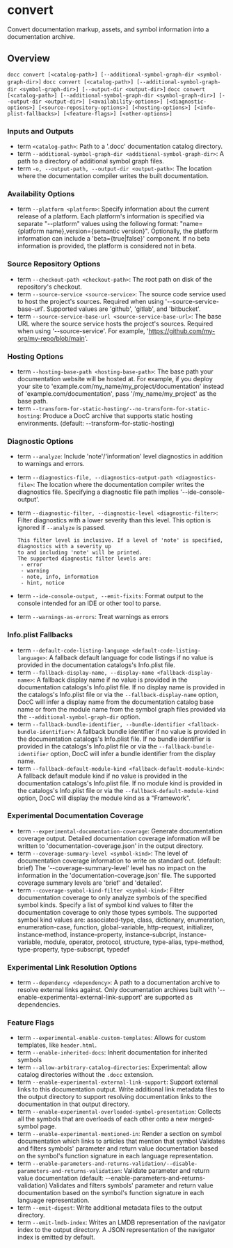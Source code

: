 # convert

Convert documentation markup, assets, and symbol information into a documentation archive.

## Overview

`docc convert [<catalog-path>] [--additional-symbol-graph-dir <symbol-graph-dir>]`
`docc convert [<catalog-path>] [--additional-symbol-graph-dir <symbol-graph-dir>] [--output-dir <output-dir>]`
`docc convert [<catalog-path>] [--additional-symbol-graph-dir <symbol-graph-dir>] [--output-dir <output-dir>] [<availability-options>] [<diagnostic-options>] [<source-repository-options>] [<hosting-options>] [<info-plist-fallbacks>] [<feature-flags>] [<other-options>]`

### Inputs and Outputs

- term `<catalog-path>`: Path to a '.docc' documentation catalog directory.
- term `--additional-symbol-graph-dir <additional-symbol-graph-dir>`: A path to a directory of additional symbol graph files.
- term `-o, --output-path, --output-dir <output-path>`: The location where the documentation compiler writes the built documentation.

### Availability Options

- term `--platform <platform>`: Specify information about the current release of a platform.
      Each platform's information is specified via separate "--platform" values using the following
      format: "name={platform name},version={semantic version}".
      Optionally, the platform information can include a 'beta={true|false}' component. If no beta
      information is provided, the platform is considered not in beta.

### Source Repository Options

- term `--checkout-path <checkout-path>`:
                        The root path on disk of the repository's checkout.
- term `--source-service <source-service>`:
                        The source code service used to host the project's sources.
      Required when using '--source-service-base-url'. Supported values are 'github', 'gitlab', and
      'bitbucket'.
- term `--source-service-base-url <source-service-base-url>`:
                        The base URL where the source service hosts the project's sources.
      Required when using '--source-service'. For example, 'https://github.com/my-org/my-repo/blob/main'.

### Hosting Options

- term `--hosting-base-path <hosting-base-path>`:
                        The base path your documentation website will be hosted at.
      For example, if you deploy your site to 'example.com/my_name/my_project/documentation' instead of
      'example.com/documentation', pass '/my_name/my_project' as the base path.
- term `--transform-for-static-hosting/--no-transform-for-static-hosting`:
                        Produce a DocC archive that supports static hosting environments. (default:
                        --transform-for-static-hosting)

### Diagnostic Options

- term `--analyze`:               Include 'note'/'information' level diagnostics in addition to warnings and errors.
- term `--diagnostics-file, --diagnostics-output-path <diagnostics-file>`:
                        The location where the documentation compiler writes the diagnostics file.
      Specifying a diagnostic file path implies '--ide-console-output'.
- term `--diagnostic-filter, --diagnostic-level <diagnostic-filter>`:
                        Filter diagnostics with a lower severity than this level.
      This option is ignored if `--analyze` is passed.

      This filter level is inclusive. If a level of 'note' is specified, diagnostics with a severity up
      to and including 'note' will be printed.
      The supported diagnostic filter levels are:
       - error
       - warning
       - note, info, information
       - hint, notice
- term `--ide-console-output, --emit-fixits`:
                        Format output to the console intended for an IDE or other tool to parse.
- term `--warnings-as-errors`:    Treat warnings as errors

### Info.plist Fallbacks

- term `--default-code-listing-language <default-code-listing-language>`:
                        A fallback default language for code listings if no value is provided in the
                        documentation catalogs's Info.plist file.
- term `--fallback-display-name, --display-name <fallback-display-name>`:
                        A fallback display name if no value is provided in the documentation catalogs's
                        Info.plist file.
      If no display name is provided in the catalogs's Info.plist file or via the
      `--fallback-display-name` option, DocC will infer a display name from the documentation catalog
      base name or from the module name from the symbol graph files provided via the
      `--additional-symbol-graph-dir` option.
- term `--fallback-bundle-identifier, --bundle-identifier <fallback-bundle-identifier>`:
                        A fallback bundle identifier if no value is provided in the documentation
                        catalogs's Info.plist file.
      If no bundle identifier is provided in the catalogs's Info.plist file or via the
      `--fallback-bundle-identifier` option, DocC will infer a bundle identifier from the display name.
- term `--fallback-default-module-kind <fallback-default-module-kind>`:
                        A fallback default module kind if no value is provided in the documentation
                        catalogs's Info.plist file.
      If no module kind is provided in the catalogs's Info.plist file or via the
      `--fallback-default-module-kind` option, DocC will display the module kind as a "Framework".

### Experimental Documentation Coverage

- term `--experimental-documentation-coverage`:
                        Generate documentation coverage output.
      Detailed documentation coverage information will be written to 'documentation-coverage.json' in the
      output directory.
- term `--coverage-summary-level <symbol-kind>`:
                        The level of documentation coverage information to write on standard out.
                        (default: brief)
      The '--coverage-summary-level' level has no impact on the information in the
      'documentation-coverage.json' file.
      The supported coverage summary levels are 'brief' and 'detailed'.
- term `--coverage-symbol-kind-filter <symbol-kind>`:
                        Filter documentation coverage to only analyze symbols of the specified symbol
                        kinds.
      Specify a list of symbol kind values to filter the documentation coverage to only those types
      symbols.
      The supported symbol kind values are: associated-type, class, dictionary, enumeration,
      enumeration-case, function, global-variable, http-request, initializer, instance-method,
      instance-property, instance-subcript, instance-variable, module, operator, protocol, structure,
      type-alias, type-method, type-property, type-subscript, typedef

### Experimental Link Resolution Options

- term `--dependency <dependency>`:
                        A path to a documentation archive to resolve external links against.
      Only documentation archives built with '--enable-experimental-external-link-support' are supported
      as dependencies.

### Feature Flags

- term `--experimental-enable-custom-templates`:
                        Allows for custom templates, like `header.html`.
- term `--enable-inherited-docs`: Inherit documentation for inherited symbols
- term `--allow-arbitrary-catalog-directories`:
                        Experimental: allow catalog directories without the `.docc` extension.
- term `--enable-experimental-external-link-support`:
                        Support external links to this documentation output.
      Write additional link metadata files to the output directory to support resolving documentation
      links to the documentation in that output directory.
- term `--enable-experimental-overloaded-symbol-presentation`:
                        Collects all the symbols that are overloads of each other onto a new
                        merged-symbol page.
- term `--enable-experimental-mentioned-in`:
                        Render a section on symbol documentation which links to articles that mention
                        that symbol
      Validates and filters symbols' parameter and return value documentation based on the symbol's
      function signature in each language representation.
- term `--enable-parameters-and-returns-validation/--disable-parameters-and-returns-validation`:
                        Validate parameter and return value documentation (default:
                        --enable-parameters-and-returns-validation)
      Validates and filters symbols' parameter and return value documentation based on the symbol's
      function signature in each language representation.
- term `--emit-digest`:           Write additional metadata files to the output directory.
- term `--emit-lmdb-index`:       Writes an LMDB representation of the navigator index to the output directory.
      A JSON representation of the navigator index is emitted by default.
